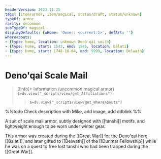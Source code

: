 ```yaml
---
headerVersion: 2023.11.25
tags: [item/armor, item/magical, status/draft, status/unknown]
typeOf: armor
rarity: uncommon
subTypeOf: magical
displayDefaults: {wHome: 'Owner: <current:1>', defArt: ''}
whereabouts:
- {type: home, location: unknown Deno'qai smith}
- {type: home, start: 1543, end: 1545, location: Balati}
- {type: home, start: 1748-10-04, end: 9999, location: Delwath}
---
```

# Deno'qai Scale Mail
>[!info]+ Information
> (uncommon magical armor)
> `$=dv.view("_scripts/view/get_Affiliations")`
>> `$=dv.view("_scripts/view/get_Whereabouts")`

%%todo
Check description with Mike, add image, add ddblink
%%

A suit of scale mail armor, subtly designed with [[tanshi]] motifs, and lightweight enough to be worn under winter gear. 

This armor was created during the [[Great War]] for the Deno'qai hero [[Balati]], and later gifted to [[Delwath]] of the [[Dunmar Fellowship]] while he was on a quest to free lost tanshi who had been trapped during the [[Great War]]. 